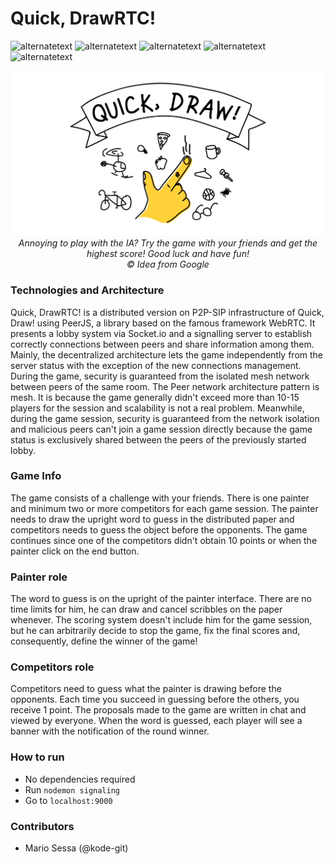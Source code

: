 # Quick, DrawRTC!
<p>
  <img src="https://img.shields.io/badge/build-passed-green" alt="alternatetext">
  <img src="https://img.shields.io/badge/status- dev-yellow" alt="alternatetext">
  <img src="https://img.shields.io/badge/version-1.0%20-blue" alt="alternatetext">
  <img src="https://img.shields.io/badge/Framework-WebRTC-orange" alt="alternatetext">
  <img src="https://img.shields.io/badge/Language-Javascript-red" alt="alternatetext">
</p>

<p align="center">
  <img style="width: 899px" src="background.png">
  <i>
    Annoying to play with the IA? Try the game with your friends and get the highest score! Good luck and have fun!<br> &copy; Idea from Google
  </i>
</p>

### Technologies and Architecture

Quick, DrawRTC! is a distributed version on P2P-SIP infrastructure of Quick, Draw! using PeerJS, a library based on the famous framework WebRTC. It presents a lobby system via Socket.io and a signalling server to establish correctly connections between peers and share information among them. Mainly, the decentralized architecture lets the game independently from the server status with the exception of the new connections management. During the game, security is guaranteed from the isolated mesh network between peers of the same room. The Peer network architecture pattern is mesh. It is because the game generally didn't exceed more than 10-15 players for the session and scalability is not a real problem. Meanwhile, during the game session, security is guaranteed from the network isolation and malicious peers can't join a game session directly because the game status is exclusively shared between the peers of the previously started lobby.

### Game Info

The game consists of a challenge with your friends. There is one painter and minimum two or more competitors for each game session. The painter needs to draw the upright word to guess in the distributed paper and competitors needs to guess the object before the opponents. The game continues since one of the competitors didn't obtain 10 points or when the painter click on the end button.

### Painter role

The word to guess is on the upright of the painter interface. There are no time limits for him, he can draw and cancel scribbles on the paper whenever. The scoring system doesn't include him for the game session, but he can arbitrarily decide to stop the game, fix the final scores and, consequently, define the winner of the game!

### Competitors role

Competitors need to guess what the painter is drawing before the opponents. Each time you succeed in guessing before the others, you receive 1 point. The proposals made to the game are written in chat and viewed by everyone. When the word is guessed, each player will see a banner with the notification of the round winner.

### How to run

- No dependencies required
- Run `nodemon signaling`
- Go to `localhost:9000` 

### Contributors

- Mario Sessa (@kode-git)
